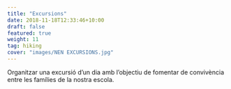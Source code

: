 ```yaml
---
title: "Excursions"
date: 2018-11-18T12:33:46+10:00
draft: false
featured: true
weight: 11
tag: hiking
cover: "images/NEN EXCURSIONS.jpg"
---
```


Organitzar una excursió d’un dia amb l’objectiu de fomentar de convivència entre les famílies de la nostra escola.
